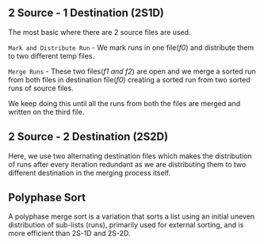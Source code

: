 ## 2 Source - 1 Destination (2S1D)

The most basic where there are 2 source files are used. 

`Mark and Distribute Run` - We mark runs in one file(*f0*) and distribute them to two different temp files. 

`Merge Runs` - These two files(*f1 and f2*) are open and we merge a sorted run from both files in destination file(*f0*) creating a sorted run from two sorted runs of source files. 

We keep doing this until all the runs from both the files are merged and written on the third file. 

## 2 Source - 2 Destination (2S2D)

Here, we use two alternating destination files which makes the distribution of runs after every iteration redundant as we are distributing them to two different destination in the merging process itself. 

## Polyphase Sort
A polyphase merge sort is a variation that sorts a list using an initial uneven distribution of sub-lists (runs), primarily used for external sorting, and is more efficient than 2S-1D and 2S-2D. 
